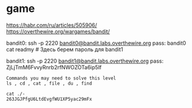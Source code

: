 # game
https://habr.com/ru/articles/505906/
https://overthewire.org/wargames/bandit/

bandit0: 
	ssh -p 2220 bandit0@bandit.labs.overthewire.org pass: bandit0
	cat readmy #  Здесь берем пароль для bandit1

bandit1: 
	ssh -p 2220 bandit1@bandit.labs.overthewire.org 
	pass: ZjLjTmM6FvvyRnrb2rfNWOZOTa6ip5If
	
	Commands you may need to solve this level
	ls , cd , cat , file , du , find
	
	cat ./-
	263JGJPfgU6LtdEvgfWU1XP5yac29mFx





 
